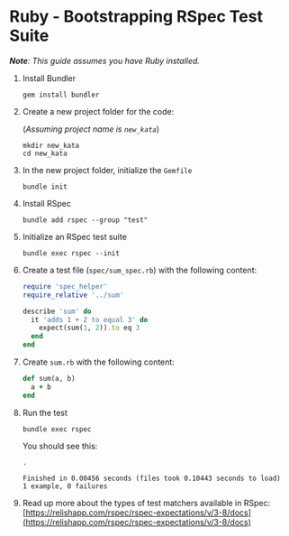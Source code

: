 # Ruby - Bootstrapping RSpec Test Suite

*__Note__: This guide assumes you have Ruby installed.*

1. Install Bundler

	```
	gem install bundler
	```

2. Create a new project folder for the code:

	(*Assuming project name is `new_kata`*)

	```
	mkdir new_kata
	cd new_kata
	```

3. In the new project folder, initialize the `Gemfile`

	```
	bundle init
	```

4. Install RSpec

	```
	bundle add rspec --group "test"
	```

5. Initialize an RSpec test suite

	```
	bundle exec rspec --init
	```

6. Create a test file (`spec/sum_spec.rb`) with the following content:

	```ruby
	require 'spec_helper'
	require_relative '../sum'

	describe 'sum' do
	  it 'adds 1 + 2 to equal 3' do
	    expect(sum(1, 2)).to eq 3
	  end
	end
	```

7. Create `sum.rb` with the following content:

	```ruby
	def sum(a, b)
	  a + b
	end
	```

8. Run the test

	```
	bundle exec rspec
	```

	You should see this:

	```
	.

	Finished in 0.00456 seconds (files took 0.10443 seconds to load)
	1 example, 0 failures
	```

9. Read up more about the types of test matchers available in RSpec: [https://relishapp.com/rspec/rspec-expectations/v/3-8/docs](https://relishapp.com/rspec/rspec-expectations/v/3-8/docs)